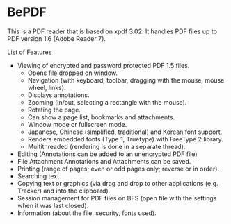 BePDF
=====

This is a PDF reader that is based on xpdf 3.02. It handles PDF files up to PDF version 1.6 (Adobe Reader 7).

List of Features

  -  Viewing of encrypted and password protected PDF 1.5 files.
      -  Opens file dropped on window.
      -  Navigation (with keyboard, toolbar, dragging with the mouse, mouse wheel, links).
      -  Displays annotations.
      -  Zooming (in/out, selecting a rectangle with the mouse).
      -  Rotating the page.
      -  Can show a page list, bookmarks and attachments.
      -  Window mode or fullscreen mode.
      -  Japanese, Chinese (simplified, traditional) and Korean font support.
      -  Renders embedded fonts (Type 1, Truetype) with FreeType 2 library.
      -  Multithreaded (rendering is done in a separate thread).
  -  Editing (Annotations can be added to an unencrypted PDF file)
  -  File Attachment Annotations and Attachments can be saved.
  -  Printing (range of pages; even or odd pages only; reverse or in order).
  -  Searching text.
  -  Copying text or graphics (via drag and drop to other applications (e.g. Tracker) and into the clipboard).
  -  Session management for PDF files on BFS (open file with the settings when it was last closed).
  -  Information (about the file, security, fonts used).
